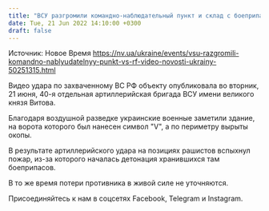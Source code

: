 ```yaml
---
title: "ВСУ разгромили командно-наблюдательный пункт и склад с боеприпасами ВС РФ — видео"
date: Tue, 21 Jun 2022 14:10:00 +0300
draft: false
---
```

Источник: Новое Время https://nv.ua/ukraine/events/vsu-razgromili-komandno-nablyudatelnyy-punkt-vs-rf-video-novosti-ukrainy-50251315.html


Видео удара по захваченному ВС РФ объекту опубликовала во вторник, 21 июня, 40-я отдельная артиллерийская бригада ВСУ имени великого князя Витова.

Благодаря воздушной разведке украинские военные заметили здание, на ворота которого был нанесен символ "V", а по периметру вырыты окопы.

В результате артиллерийского удара на позициях рашистов вспыхнул пожар, из-за которого началась детонация хранившихся там боеприпасов.

В то же время потери противника в живой силе не уточняются.

Присоединяйтесь к нам в соцсетях Facebook, Telegram и Instagram.
